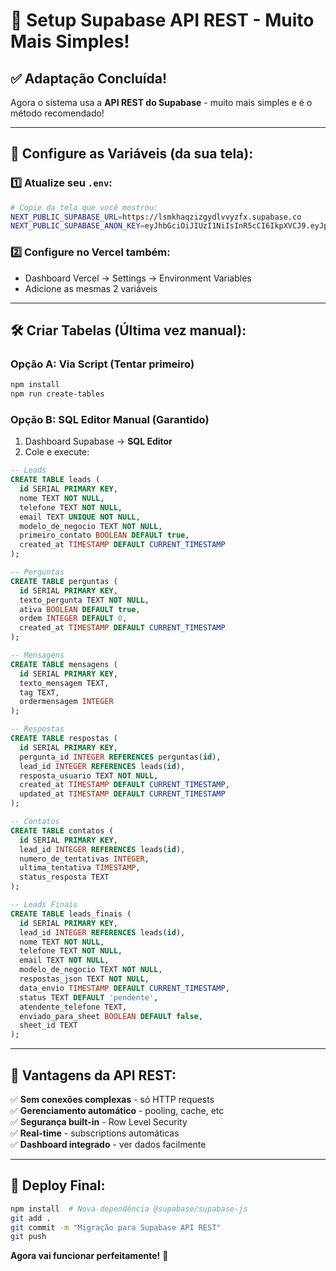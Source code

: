 # 🚀 Setup Supabase API REST - Muito Mais Simples!

## ✅ **Adaptação Concluída!**

Agora o sistema usa a **API REST do Supabase** - muito mais simples e é o método recomendado!

---

## 🔧 **Configure as Variáveis (da sua tela):**

### 1️⃣ **Atualize seu `.env`:**
```bash
# Copie da tela que você mostrou:
NEXT_PUBLIC_SUPABASE_URL=https://lsmkhaqzizgydlvvyzfx.supabase.co
NEXT_PUBLIC_SUPABASE_ANON_KEY=eyJhbGciOiJIUzI1NiIsInR5cCI6IkpXVCJ9.eyJpc3MiOiJzdXBhYmFzZSIsInJlZiI6Imxzbmtoqzizgydlvvyzfx.supabase.co...
```

### 2️⃣ **Configure no Vercel também:**
- Dashboard Vercel → Settings → Environment Variables
- Adicione as mesmas 2 variáveis

---

## 🛠️ **Criar Tabelas (Última vez manual):**

### **Opção A: Via Script (Tentar primeiro)**
```bash
npm install
npm run create-tables
```

### **Opção B: SQL Editor Manual (Garantido)**
1. Dashboard Supabase → **SQL Editor**
2. Cole e execute:

```sql
-- Leads
CREATE TABLE leads (
  id SERIAL PRIMARY KEY,
  nome TEXT NOT NULL,
  telefone TEXT NOT NULL,
  email TEXT UNIQUE NOT NULL,
  modelo_de_negocio TEXT NOT NULL,
  primeiro_contato BOOLEAN DEFAULT true,
  created_at TIMESTAMP DEFAULT CURRENT_TIMESTAMP
);

-- Perguntas
CREATE TABLE perguntas (
  id SERIAL PRIMARY KEY,
  texto_pergunta TEXT NOT NULL,
  ativa BOOLEAN DEFAULT true,
  ordem INTEGER DEFAULT 0,
  created_at TIMESTAMP DEFAULT CURRENT_TIMESTAMP
);

-- Mensagens
CREATE TABLE mensagens (
  id SERIAL PRIMARY KEY,
  texto_mensagem TEXT,
  tag TEXT,
  ordermensagem INTEGER   
);

-- Respostas
CREATE TABLE respostas (
  id SERIAL PRIMARY KEY,
  pergunta_id INTEGER REFERENCES perguntas(id),
  lead_id INTEGER REFERENCES leads(id),
  resposta_usuario TEXT NOT NULL,
  created_at TIMESTAMP DEFAULT CURRENT_TIMESTAMP,
  updated_at TIMESTAMP DEFAULT CURRENT_TIMESTAMP
);

-- Contatos
CREATE TABLE contatos (
  id SERIAL PRIMARY KEY,
  lead_id INTEGER REFERENCES leads(id),
  numero_de_tentativas INTEGER,
  ultima_tentativa TIMESTAMP,
  status_resposta TEXT
);

-- Leads Finais
CREATE TABLE leads_finais (
  id SERIAL PRIMARY KEY,
  lead_id INTEGER REFERENCES leads(id),
  nome TEXT NOT NULL,
  telefone TEXT NOT NULL,
  email TEXT NOT NULL,
  modelo_de_negocio TEXT NOT NULL,
  respostas_json TEXT NOT NULL,
  data_envio TIMESTAMP DEFAULT CURRENT_TIMESTAMP,
  status TEXT DEFAULT 'pendente',
  atendente_telefone TEXT,
  enviado_para_sheet BOOLEAN DEFAULT false,
  sheet_id TEXT
);
```

---

## 🎯 **Vantagens da API REST:**

✅ **Sem conexões complexas** - só HTTP requests  
✅ **Gerenciamento automático** - pooling, cache, etc  
✅ **Segurança built-in** - Row Level Security  
✅ **Real-time** - subscriptions automáticas  
✅ **Dashboard integrado** - ver dados facilmente  

---

## 🚀 **Deploy Final:**

```bash
npm install  # Nova dependência @supabase/supabase-js
git add .
git commit -m "Migração para Supabase API REST"
git push
```

**Agora vai funcionar perfeitamente!** 🎉